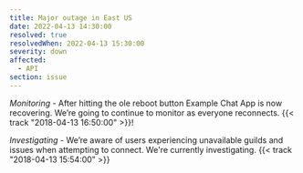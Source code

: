```yaml
---
title: Major outage in East US
date: 2022-04-13 14:30:00
resolved: true
resolvedWhen: 2022-04-13 15:30:00
severity: down
affected:
  - API
section: issue
---
```


*Monitoring* - After hitting the ole reboot button Example Chat App is now recovering. We’re going to continue to monitor as everyone reconnects. {{< track "2018-04-13 16:50:00" >}}!

*Investigating* - We’re aware of users experiencing unavailable guilds and issues when attempting to connect. We're currently investigating. {{< track "2018-04-13 15:54:00" >}}